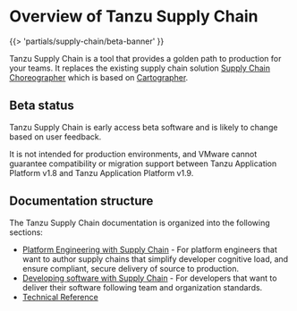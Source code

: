 # Overview of Tanzu Supply Chain

{{> 'partials/supply-chain/beta-banner' }}

Tanzu Supply Chain is a tool that provides a golden path to production for your teams.
It replaces the existing supply chain solution [Supply Chain Choreographer](../scc/about.hbs.md)
which is based on [Cartographer](https://cartographer.sh).

## Beta status

Tanzu Supply Chain is early access beta software and is likely to change based on
user feedback.

It is not intended for production environments, and VMware cannot guarantee compatibility or
migration support between Tanzu Application Platform v1.8 and Tanzu Application Platform v1.9.

## Documentation structure

The Tanzu Supply Chain documentation is organized into the following sections:

- [Platform Engineering with Supply Chain](./platform-engineering/about.hbs.md) - For platform
engineers that want to author supply chains that simplify developer cognitive load, and ensure
compliant, secure delivery of source to production.
- [Developing software with Supply Chain](./development/about.hbs.md) - For developers that want
to deliver their software following team and organization standards.
- [Technical Reference](reference/about.hbs.md)